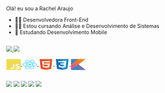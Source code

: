 Olá! eu sou a Rachel Araujo

- 👩‍💻 Desenvolvedora Front-End
- 👩‍🎓 Estou cursando Análise e Desenvolvimento de Sistemas
- 📱 Estudando Desenvolvimento Mobile
##
 <div>
  <a href="https://github.com/rachel-araujo">
  <img height="180em" src="https://github-readme-stats.vercel.app/api?username=rachel-araujo&show_icons=true&theme=dracula&include_all_commits=true&count_private=true"/>
  <img height="180em" src="https://github-readme-stats.vercel.app/api/top-langs/?username=rachel-araujo&layout=compact&langs_count=7&theme=dracula"/>
</div>
  
<div style="display: inline_block"><br>
  <img align="center" alt="Rachel-Js" height="30" width="40" src="https://raw.githubusercontent.com/devicons/devicon/master/icons/javascript/javascript-plain.svg">
  <img align="center" alt="Rachel-React" height="30" width="40" src="https://raw.githubusercontent.com/devicons/devicon/master/icons/react/react-original.svg">
  <img align="center" alt="Rachel-HTML" height="30" width="40" src="https://raw.githubusercontent.com/devicons/devicon/master/icons/html5/html5-original.svg">
  <img align="center" alt="Rachel-CSS" height="30" width="40" src="https://raw.githubusercontent.com/devicons/devicon/master/icons/css3/css3-original.svg">
  <img align="center" alt="Rachel-CSS" height="30" width="40" src="https://raw.githubusercontent.com/devicons/devicon/master/icons/kotlin/kotlin-original.svg">
</div>
  
  ##
  
 <div> 
  <a href="https://www.linkedin.com/in/rachel-araujo-a6594766/" target="_blank"><img src="https://img.shields.io/badge/-LinkedIn-%230077B5?style=for-the-badge&logo=linkedin&logoColor=white" target="_blank"></a> 
  <a href="https://discord.gg/rB8d6dvK" target="_blank"><img src="https://img.shields.io/badge/Discord-7289DA?style=for-the-badge&logo=discord&logoColor=white" target="_blank"></a>
  <a href = "mailto:rachelaraujo17@gmail.com"><img src="https://img.shields.io/badge/Gmail-D14836?style=for-the-badge&logo=gmail&logoColor=white"></a>
   <a href="https://www.instagram.com/rachel_araujo_oficial/" target="_blank"><img src="https://img.shields.io/badge/-Instagram-%23E4405F?style=for-the-badge&logo=instagram&logoColor=white" target="_blank"></a>
  <a href="http://api.whatsapp.com/send?phone=5511940333604" target="_blank"><img src="https://img.shields.io/badge/WhatsApp-25D366?style=for-the-badge&logo=whatsapp&logoColor=white" target="_blank"></a>
 
</div>
